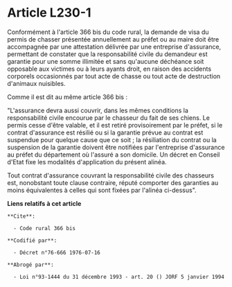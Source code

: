 # Article L230-1

Conformément à l'article 366 bis du code rural, la demande de visa du permis de chasser présentée annuellement au préfet ou
au maire doit être accompagnée par une attestation délivrée par une entreprise d'assurance, permettant de constater que la
responsabilité civile du demandeur est garantie pour une somme illimitée et sans qu'aucune déchéance soit opposable aux
victimes ou à leurs ayants droit, en raison des accidents corporels occasionnés par tout acte de chasse ou tout acte de
destruction d'animaux nuisibles.

Comme il est dit au même article 366 bis :

"L'assurance devra aussi couvrir, dans les mêmes conditions la responsabilité civile encourue par le chasseur du fait de ses
chiens. Le permis cesse d'être valable, et il est retiré provisoirement par le préfet, si le contrat d'assurance est résilié
ou si la garantie prévue au contrat est suspendue pour quelque cause que ce soit ; la résiliation du contrat ou la suspension
de la garantie doivent être notifiées par l'entreprise d'assurance au préfet du département où l'assuré a son domicile. Un
décret en Conseil d'Etat fixe les modalités d'application du présent alinéa.

Tout contrat d'assurance couvrant la responsabilité civile des chasseurs est, nonobstant toute clause contraire, réputé
comporter des garanties au moins équivalentes à celles qui sont fixées par l'alinéa ci-dessus".

**Liens relatifs à cet article**

	**Cite**:

	  - Code rural 366 bis

	**Codifié par**:

	  - Décret n°76-666 1976-07-16

	**Abrogé par**:

	  - Loi n°93-1444 du 31 décembre 1993 - art. 20 () JORF 5 janvier 1994
